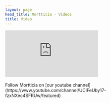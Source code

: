 ```yaml
---
layout: page
head_title: Mortticia - Videos
title: Video
---
```


<div class="video-container">
    <iframe src="https://www.youtube.com/embed/KLlkulgHGYQ" frameborder="0" allow="autoplay; encrypted-media" allowfullscreen></iframe>
</div>

<br />
Follow Mortticia on [our youtube channel](https://www.youtube.com/channel/UCIFeUby17-fzxNXec4SFRUw/featured)
